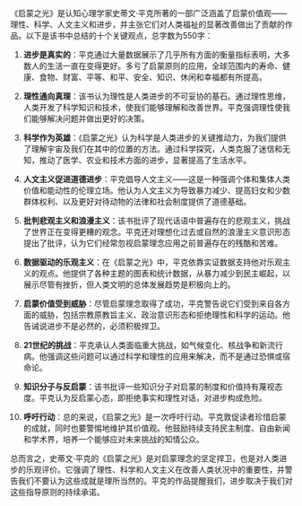 《启蒙之光》是认知心理学家史蒂文·平克所著的一部广泛涵盖了启蒙价值观——理性、科学、人文主义和进步，并主张它们对人类福祉的显著改善做出了贡献的作品。以下是该书中总结的十个关键观点，总字数为550字：

1. **进步是真实的**：平克通过大量数据展示了几乎所有方面的衡量指标表明，大多数人的生活一直在变得更好。多亏了启蒙原则的应用，全球范围内的寿命、健康、食物、财富、平等、和平、安全、知识、休闲和幸福都有所提高。

2. **理性通向真理**：该书认为理性是人类进步的不可妥协的基石。通过理性思维，人类开发了科学知识和技术，使我们能够理解和改善世界。平克强调理性使我们能够解决问题并做出更好的决策。

3. **科学作为英雄**：《启蒙之光》认为科学是人类进步的关键推动力，为我们提供了理解宇宙及我们在其中的位置的方法。通过科学探究，人类克服了迷信和无知，推动了医学、农业和技术方面的进步，显著提高了生活水平。

4. **人文主义促进道德进步**：平克倡导人文主义——这是一种强调个体和集体人类价值和能动性的伦理立场。他认为人文主义为导致暴力减少、提高妇女和少数群体权利、以及更好对待动物的法律和社会制度提供了道德基础。

5. **批判悲观主义和浪漫主义**：该书批评了现代话语中普遍存在的悲观主义，挑战了世界正在变得更糟的观念。平克还对理想化过去或自然的浪漫主义意识形态提出了批评，认为它们经常忽视启蒙理念应用之前普遍存在的残酷和苦难。

6. **数据驱动的乐观主义**：在《启蒙之光》中，平克依靠实证数据支持他对乐观主义的观点。他提供了各种主题的图表和统计数据，从暴力减少到民主崛起，以展示尽管有挫折，但人类文明的总体发展趋势是积极向上的。

7. **启蒙价值受到威胁**：尽管启蒙理念取得了成功，平克警告说它们受到来自各方面的威胁，包括宗教原教旨主义、政治意识形态和拒绝理性和科学的运动。他告诫说进步不是必然的，必须积极捍卫。

8. **21世纪的挑战**：平克承认人类面临重大挑战，如气候变化、核战争和新流行病。他强调这些问题可以通过科学和理性的应用来解决，而不是通过恐惧或宿命论。

9. **知识分子与反启蒙**：该书批评一些知识分子对启蒙的制度和价值持有蔑视态度。平克认为反启蒙心态，即拒绝事实和理性对话，对进步构成危险。

10. **呼吁行动**：总的来说，《启蒙之光》是一次呼吁行动。平克敦促读者珍惜启蒙的成就，同时也要警惕地维护其价值观。他鼓励持续支持民主制度、自由新闻和学术界，培养一个能够应对未来挑战的知情公众。

总而言之，史蒂文·平克的《启蒙之光》是对启蒙理念的坚定捍卫，也是对人类进步的乐观评价。它强调了理性、科学和人文主义在改善人类状况中的重要性，并警告我们不要认为这些成就是理所当然的。平克的作品提醒我们，进步取决于我们对这些指导原则的持续承诺。